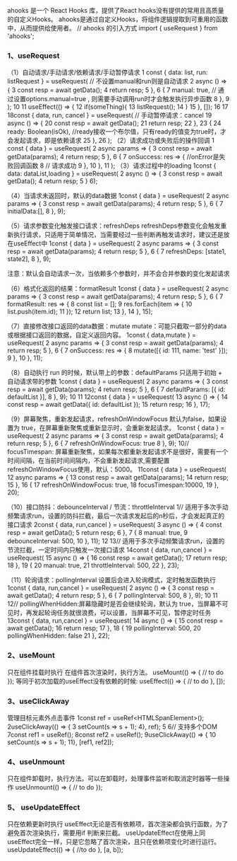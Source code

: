 ahooks 是一个 React Hooks 库，提供了React hooks没有提供的常用且高质量的自定义Hooks。
ahooks是通过自定义Hooks，将组件逻辑提取到可重用的函数中，从而提供给使用者。
// ahooks 的引入方式 
import { useRequest } from 'ahooks';
### 1、useRequest
（1）自动请求/手动请求/依赖请求/手动暂停请求
1 const { data: list, run: listRequest } = useRequest(	//	不设置manual和run则是自动请求
2    async () =&gt; {
3      const resp = await getData();
4      return resp;
5    },
6    {
7      manual: true,    // 通过设置options.manual=true , 则需要手动调用run时才会触发执行异步函数
8    },
9  );
10
11  useEffect(() =&gt; {
12    if(someThing){
13    	listRequest();
14    }
15  }, []);
16
17
18const { data, run, cancel } = useRequest(	// 手动暂停请求：cancel
19    async () =&gt; {
20      const resp = await getData();
21      return resp;
22    },
23    {
24      ready: Boolean(isOk),		//ready接收一个布尔值，只有ready的值变为true时，才会发起请求，即是依赖请求
25    },
26  );
（2）请求成功或失败后的操作回调
1  const { data } = useRequest(
2    async params =&gt; {
3      const resp = await getData(params);
4      return resp;
5    },
6    {
7      onSuccess: res =&gt; { 	//onError是失败回调函数
8		// 请求成功
9      },
10    },
11  );
（3）请求过程中的loading
1const { data: dataList,loading } = useRequest(
2	async () =&gt; {
3		const resp = await getData();
4		return resp;
5	}
6);
 
（4）当请求未返回时，默认的data数据
1const { data } = useRequest(
2	async params =&gt; {
3		const resp = await getData(params);
4		return resp;
5	},
6	{
7		initialData:[],
8	},
9);
 
（5）请求参数变化触发接口请求：refreshDeps
refreshDeps参数变化会触发重新执行请求，只适用于简单情况，当需要经过一些判断再触发请求时，建议还是放在useEffect中
1const { data } = useRequest(
2	async params =&gt; {
3		const resp = await getData(params);
4		return resp;
5	},
6	{
7		refreshDeps: [state1, state2],
8	},
9);

注意：默认会自动请求一次，当依赖多个参数时，并不会合并参数的变化发起请求

（6）格式化返回的结果：formatResult
1const { data } = useRequest(
2	async params =&gt; {
3		const resp = await getData(params);
4		return resp;
5	},
6	{
7		formatResult: res =&gt; {
8			const list = [];
9			res.forEach(item =&gt; {
10				list.push(item.id);
11			});
12			return list;
13		},
14	},
15);

（7）直接修改接口返回的data数据：mutate
mutate：可能只截取一部分的data或根据接口返回的数据，自定义返回内容。
1const { data,mutate } = useRequest(
2	async params =&gt; {
3		const resp = await getData(params);
4		return resp;
5	},
6	{
7		onSuccess: res =&gt; {
8			mutate([{ id: 111, name: 'test' }]);
9		},
10	},
11);

（8）自动执行 run 的时候，默认带上的参数：defaultParams
只适用于初始 + 自动请求带的参数
1const { data } = useRequest(
2	async params =&gt; {
3		const resp = await getData(params);
4		return resp;
5	},
6	{
7		defaultParams: [{ id: defaultList }],
8	},
9);
10
11
12const { data } = useRequest(
13	async () =&gt; {
14		const resp = await getData({ id: defaultList });
15		return resp;
16	},
17);
 
（9）屏幕聚焦，重新发起请求，refreshOnWindowFocus
默认为false，如果设置为 true，在屏幕重新聚焦或重新显示时，会重新发起请求。
1const { data } = useRequest(
2	async params =&gt; {
3		const resp = await getData(params);
4		return resp;
5	},
6	{
7		refreshOnWindowFocus: true
8	},
9);
10// focusTimespan: 屏幕重新聚焦，如果每次都重新发起请求不是很好，需要有一个时间间隔，在当前时间间隔内，不会重新发起请求,需要配置refreshOnWindowFocus使用，默认：5000。
11const { data } = useRequest(
12	async params =&gt; {
13		const resp = await getData(params);
14		return resp;
15	},
16	{
17		refreshOnWindowFocus: true,
18		focusTimespan:10000,
19	},
20);

（10）接口防抖：debounceInterval / 节流：throttleInterval
1// 适用于多次手动频繁请求run，设置的防抖拦截，最后一次请求发起后的n秒后，才会发起真正的接口请求
2const { data, run,cancel } = useRequest(
3	async () =&gt; {
4		const resp = await getData();
5		return resp;
6	},
7	{
8		manual: true,
9		debounceInterval: 500,
10	},
11);
12
13// 适用于多次手动频繁请求run，设置的节流拦截，一定时间内只触发一次接口请求
14const { data, run,cancel } = useRequest(
15	async () =&gt; {
16		const resp = await getData();
17		return resp;
18	},
19	{
20		manual: true,
21		throttleInterval: 500,
22	},
23);

（11）轮询请求：pollingInterval
设置后会进入轮询模式，定时触发函数执行
1const { data, run,cancel } = useRequest(
2	async () =&gt; {
3		const resp = await getData();
4		return resp;
5	},
6	{
7		pollingInterval: 500,
8	},
9);
10
11
12// pollingWhenHidden:屏幕隐藏时是否会继续轮询，默认为 true，当屏幕不可见时，再发起轮询任务就很浪费，可以设置，当屏幕不可见，暂停定时任务
13const { data, run,cancel } = useRequest(
14	async () =&gt; {
15		const resp = await getData();
16		return resp;
17	},
18	{
19		pollingInterval: 500,
20		pollingWhenHidden: false
21	},
22);
 
### 2、useMount
只在组件挂载时执行
在组件首次渲染时，执行方法。
useMount(() => {
     // to do
});
等同于初次加载的useEffect没有依赖的时候:
        useEffect(() => {
            // to do
        }, []);
### 3、useClickAway
管理目标元素外点击事件
1const ref = useRef&lt;HTMLSpanElement&gt;();
2useClickAway(() =&gt; {
3   setCount(s =&gt; s + 1);
4}, ref);
5
6// 支持多个DOM
7const ref1 = useRef();
8const ref2 = useRef();
9useClickAway(() =&gt; {
10    setCount(s =&gt; s + 1);
11}, [ref1, ref2]);
### 4、useUnmount
只在组件卸载时，执行方法。可以在卸载时，处理事件监听和取消定时器等一些操作
useUnmount(() => {
    // to do
});
### 5、 useUpdateEffect
只在依赖更新时执行
useEffect无论是否有依赖项，首次渲染都会执行函数，为了避免首次渲染执行，需要用if 判断来拦截。
useUpdateEffect在使用上同useEffect完全一样，只是它忽略了首次渲染，且只在依赖项变化时进行运行。
useUpdateEffect(() => {
    //to do
}, [a, b]);
